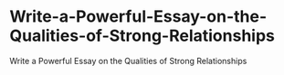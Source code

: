 # Write-a-Powerful-Essay-on-the-Qualities-of-Strong-Relationships
Write a Powerful Essay on the Qualities of Strong Relationships
